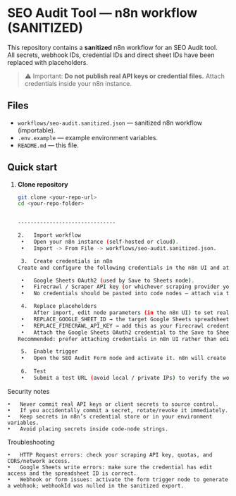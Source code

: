 # SEO Audit Tool — n8n workflow (SANITIZED)

This repository contains a **sanitized** n8n workflow for an SEO Audit tool.  
All secrets, webhook IDs, credential IDs and direct sheet IDs have been replaced with placeholders.

> ⚠️ Important: **Do not publish real API keys or credential files.** Attach credentials inside your n8n instance.

## Files

- `workflows/seo-audit.sanitized.json` — sanitized n8n workflow (importable).
- `.env.example` — example environment variables.
- `README.md` — this file.

## Quick start

1. **Clone repository**
   ```bash
   git clone <your-repo-url>
   cd <your-repo-folder>


   -------------------------------

   2.	Import workflow
	•	Open your n8n instance (self-hosted or cloud).
	•	Import -> From File -> workflows/seo-audit.sanitized.json.
   
	3.	Create credentials in n8n
   Create and configure the following credentials in the n8n UI and attach them to nodes:

	•	Google Sheets OAuth2 (used by Save to Sheets node).
	•	Firecrawl / Scraper API key (or whichever scraping provider you use). The workflow expects the Firecrawl API but you may swap the HTTP Request node to another provider.
	•	No credentials should be pasted into code nodes — attach via the node credential selector.
   
	4.	Replace placeholders
        After import, edit node parameters (in the n8n UI) to set real values:
	•	REPLACE_GOOGLE_SHEET_ID → the target Google Sheets spreadsheet ID (open the sheet in your browser and copy the long ID from the URL).
	•	REPLACE_FIRECRAWL_API_KEY → add this as your Firecrawl credential in n8n credentials and attach it, or store it in your environment and configure the HTTP Request node to read it securely.
	•	Attach the Google Sheets OAuth2 credential to the Save to Sheets node.
   Recommended: prefer attaching credentials in n8n UI rather than editing the JSON.

	5.	Enable trigger
	•	Open the SEO Audit Form node and activate it. n8n will create a webhook URL for the form trigger. Use that URL or embed the form where needed.
 
	6.	Test
	•	Submit a test URL (avoid local / private IPs) to verify the workflow completes and writes results into your sheet.


Security notes

	•	Never commit real API keys or client secrets to source control.
	•	If you accidentally commit a secret, rotate/revoke it immediately.
	•	Keep secrets in n8n’s credential store or in your environment variables.
	•	Avoid placing secrets inside code-node strings.

Troubleshooting

	•	HTTP Request errors: check your scraping API key, quotas, and CORS/network access.
	•	Google Sheets write errors: make sure the credential has edit access and the spreadsheet ID is correct.
	•	Webhook or form issues: activate the form trigger node to generate a webhook; webhookId was nulled in the sanitized export.
